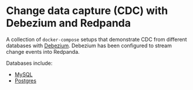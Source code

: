 # Change data capture (CDC) with Debezium and Redpanda

A collection of `docker-compose` setups that demonstrate CDC from different databases with [Debezium](debezium.io). Debezium has been configured to stream change events into Redpanda.

Databases include:
- [MySQL](./mysql-json)
- [Postgres](./postgres-json)

